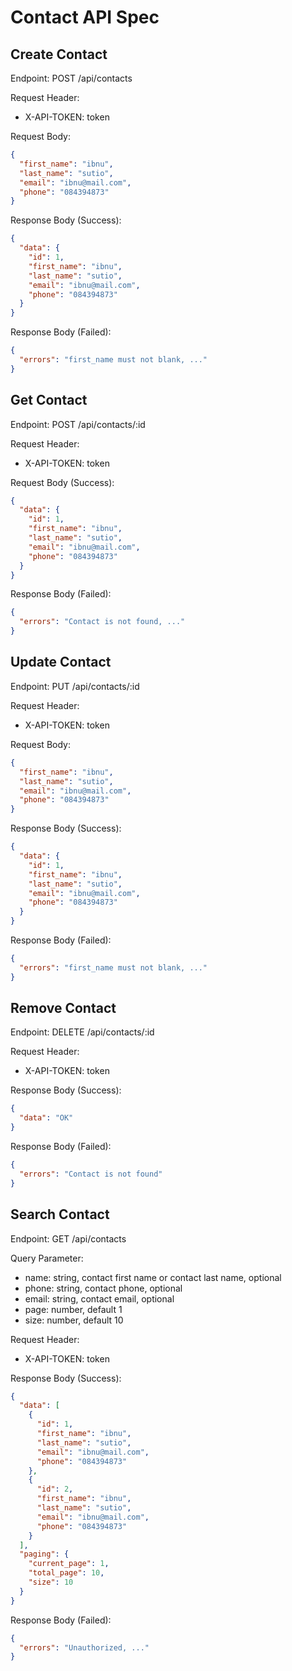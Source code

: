 # Contact API Spec

## Create Contact

Endpoint: POST /api/contacts

Request Header:

- X-API-TOKEN: token

Request Body:

```json
{
  "first_name": "ibnu",
  "last_name": "sutio",
  "email": "ibnu@mail.com",
  "phone": "084394873"
}
```

Response Body (Success):

```json
{
  "data": {
    "id": 1,
    "first_name": "ibnu",
    "last_name": "sutio",
    "email": "ibnu@mail.com",
    "phone": "084394873"
  }
}
```

Response Body (Failed):

```json
{
  "errors": "first_name must not blank, ..."
}
```

## Get Contact

Endpoint: POST /api/contacts/:id

Request Header:

- X-API-TOKEN: token

Request Body (Success):

```json
{
  "data": {
    "id": 1,
    "first_name": "ibnu",
    "last_name": "sutio",
    "email": "ibnu@mail.com",
    "phone": "084394873"
  }
}
```

Response Body (Failed):

```json
{
  "errors": "Contact is not found, ..."
}
```

## Update Contact

Endpoint: PUT /api/contacts/:id

Request Header:

- X-API-TOKEN: token

Request Body:

```json
{
  "first_name": "ibnu",
  "last_name": "sutio",
  "email": "ibnu@mail.com",
  "phone": "084394873"
}
```

Response Body (Success):

```json
{
  "data": {
    "id": 1,
    "first_name": "ibnu",
    "last_name": "sutio",
    "email": "ibnu@mail.com",
    "phone": "084394873"
  }
}
```

Response Body (Failed):

```json
{
  "errors": "first_name must not blank, ..."
}
```

## Remove Contact

Endpoint: DELETE /api/contacts/:id

Request Header:

- X-API-TOKEN: token

Response Body (Success):

```json
{
  "data": "OK"
}
```

Response Body (Failed):

```json
{
  "errors": "Contact is not found"
}
```

## Search Contact

Endpoint: GET /api/contacts

Query Parameter:

- name: string, contact first name or contact last name, optional
- phone: string, contact phone, optional
- email: string, contact email, optional
- page: number, default 1
- size: number, default 10

Request Header:

- X-API-TOKEN: token

Response Body (Success):

```json
{
  "data": [
    {
      "id": 1,
      "first_name": "ibnu",
      "last_name": "sutio",
      "email": "ibnu@mail.com",
      "phone": "084394873"
    },
    {
      "id": 2,
      "first_name": "ibnu",
      "last_name": "sutio",
      "email": "ibnu@mail.com",
      "phone": "084394873"
    }
  ],
  "paging": {
    "current_page": 1,
    "total_page": 10,
    "size": 10
  }
}
```

Response Body (Failed):

```json
{
  "errors": "Unauthorized, ..."
}
```
